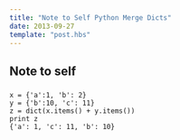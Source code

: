 ```yaml
---
title: "Note to Self Python Merge Dicts"
date: 2013-09-27
template: "post.hbs"
---
```


## Note to self

###

```pthon
x = {'a':1, 'b': 2}
y = {'b':10, 'c': 11}
z = dict(x.items() + y.items())
print z
{'a': 1, 'c': 11, 'b': 10}
```